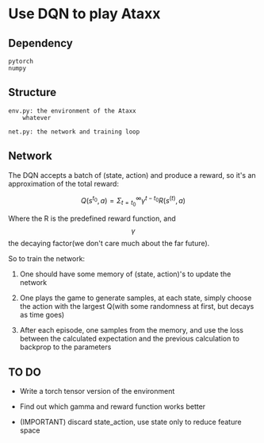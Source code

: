 # Use DQN to play Ataxx

## Dependency

```
pytorch
numpy
```

## Structure

```
env.py: the environment of the Ataxx
    whatever

net.py: the network and training loop
```

## Network

The DQN accepts a batch of (state, action) and produce a reward, so it's an approximation of the total reward:

$$Q(s^{t_0}, a) = \Sigma_{t = t_0}^{\infty} \gamma^{t-t_0}R(s^{(t)}, a)$$

Where the R is the predefined reward function, and $$\gamma$$ the decaying factor(we don't care much about the far future).

So to train the network:

1. One should have some memory of (state, action)'s to update the network

2. One plays the game to generate samples, at each state, simply choose the action with the largest Q(with some randomness at first, but decays as time goes)

3. After each episode, one samples from the memory, and use the loss between the calculated expectation and the previous calculation to backprop to the parameters

## TO DO

* Write a torch tensor version of the environment

* Find out which gamma and reward function works better

* (IMPORTANT) discard state_action, use state only to reduce feature space